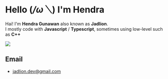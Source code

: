 # Hello (*/ω＼*) I'm Hendra

Hai! I'm **Hendra Gunawan** also known as **Jadlion**.<br>I mostly code with **Javascript** / **Typescript**, sometimes using low-level such as **C++**

![](https://github-readme-stats.vercel.app/api/top-langs/?username=jadlionhd&layout=donut&theme=holi)

## Email
- [jadlion.dev@gmail.com](mailto:jadlion.dev@gmail.com)

 <!-- <p align="center"><img src="https://github-readme-stats.vercel.app/api/top-langs/?username=jadlionhd&layout=compact&theme=dark" alt="jadlionhd" /></p> -->

<!---
![](https://komarev.com/ghpvc/?username=JadlionHD&color=blue)
<p align="left">
<a href="https://instagram.com/jadlionhd" target="blank"><img align="left" src="https://cdn.jsdelivr.net/npm/simple-icons@3.0.1/icons/instagram.svg" alt="jadlionhd" height="30" width="30" /></a>
<a href="https://www.youtube.com/channel/UCrXvTWmb2AnWGKPCsFIn1_A" target="blank"><img align="left" src="https://cdn.jsdelivr.net/npm/simple-icons@3.0.1/icons/youtube.svg" alt="jadlionhd" height="30" width="30" /></a>
<a href="https://discord.gg/zCr2jeZ">
  <img align="left" alt="JadlionHD's Discord" width="30" src="https://cdn.jsdelivr.net/npm/simple-icons@v3/icons/discord.svg" />
</a>
</p>
 <p align="center"><img src ="https://discord.c99.nl/widget/theme-2/421307985827201024.png" alt="jadlionhd" /></p>
